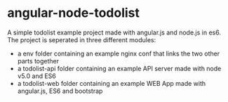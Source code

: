 # angular-node-todolist

A simple todolist example project made with angular.js and node.js in es6. The project is seperated in three different modules:
* a env folder containing an example nginx conf that links the two other parts together
* a todolist-api folder containing an example API server made with node v5.0 and ES6
* a todolist-web folder containing an example WEB App made with angular.js, ES6 and bootstrap


